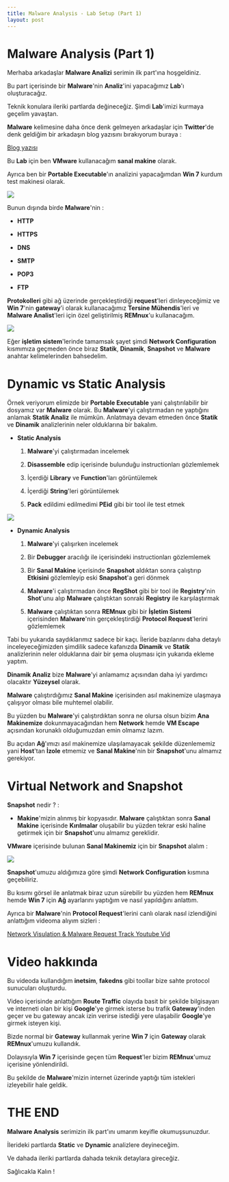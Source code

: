 ```yaml
---
title: Malware Analysis - Lab Setup (Part 1)
layout: post
---
```


# Malware Analysis (Part 1)

Merhaba arkadaşlar **Malware Analizi** serimin ilk part'ına hoşgeldiniz.

Bu part içerisinde bir **Malware**'nin **Analiz**'ini yapacağımız **Lab**'ı oluşturacağız.

Teknik konulara ileriki partlarda değineceğiz. Şimdi **Lab**'imizi kurmaya geçelim yavaştan.

**Malware** kelimesine daha önce denk gelmeyen arkadaşlar için **Twitter**'de denk geldiğim bir arkadaşın blog yazısını bırakıyorum buraya :

[Blog yazısı](https://uae-ii.blogspot.com/2019/02/kotu-amacl-yazlm-nam-diger-malware.html)

Bu **Lab** için ben **VMware** kullanacağım **sanal makine** olarak.

Ayrıca ben bir **Portable Executable**'ın analizini yapacağımdan **Win 7** kurdum test makinesi olarak.

![](https://i.hizliresim.com/V9Za9V.png)

Bunun dışında birde **Malware**'nin :

* **HTTP**

* **HTTPS**

* **DNS**

* **SMTP**

* **POP3**

* **FTP**

**Protokolleri** gibi ağ üzerinde gerçekleştirdiği **request**'leri dinleyeceğimiz ve **Win 7**'nin **gateway**'i olarak kullanacağımız **Tersine Mühendis**'leri ve **Malware 
Analist**'leri için özel geliştirilmiş **REMnux**'u kullanacağım.

![](https://i.hizliresim.com/V9Za9r.png)

Eğer **işletim sistem**'lerinde tamamsak şayet şimdi **Network Configuration** kısmımıza geçmeden önce biraz **Statik**, **Dinamik**, **Snapshot** ve **Malware** anahtar kelimelerinden bahsedelim.

# Dynamic vs Static Analysis

Örnek veriyorum elimizde bir **Portable Executable** yani çalıştırılabilir bir dosyamız var **Malware** olarak. Bu **Malware**'yi çalıştırmadan ne yaptığını anlamak **Statik Analiz** ile mümkün. Anlatmaya devam etmeden önce **Statik** ve **Dinamik** analizlerinin neler olduklarına bir bakalım.

* **Static Analysis**

	1.  **Malware**'yi çalıştırmadan incelemek

	 2. **Disassemble** edip içerisinde bulunduğu instructionları gözlemlemek

	 3. İçerdiği **Library** ve **Function**'ları görüntülemek

	 4. İçerdiği **String**'leri görüntülemek

	 5. **Pack** edildimi edilmedimi **PEid** gibi bir tool ile test etmek

![](https://uldissprogis.files.wordpress.com/2016/01/static-analysis-dynamic-analysis.jpg?w=640)

* **Dynamic Analysis**
	1. **Malware**'yi çalışırken incelemek
	
	2.  Bir **Debugger** aracılığı ile içerisindeki instructionları gözlemlemek
	
	3.  Bir **Sanal Makine** içerisinde **Snapshot** aldıktan sonra çalıştırıp **Etkisini** gözlemleyip eski **Snapshot**'a geri dönmek
	
	4.  **Malware**'i çalıştırmadan önce **RegShot** gibi bir tool ile **Registry**'nin **Shot**'unu alıp **Malware** çalıştıktan sonraki **Registry** ile karşılaştırmak
	
	5.  **Malware** çalıştıktan sonra **REMnux** gibi bir **İşletim Sistemi** içerisinden **Malware**'nin gerçekleştirdiği **Protocol Request**'lerini gözlemlemek


Tabi bu yukarıda saydıklarımız sadece bir kaçı. İleride bazılarını daha detaylı inceleyeceğimizden şimdilik sadece kafanızda **Dinamik** ve **Statik** analizlerinin neler olduklarına dair bir şema oluşması için yukarıda ekleme yaptım.

**Dinamik Analiz** bize **Malware**'yi anlamamız açısından daha iyi yardımcı olacaktır **Yüzeysel** olarak. 

**Malware** çalıştırdığımız **Sanal Makine** içerisinden asıl makinemize ulaşmaya çalışıyor olması bile muhtemel olabilir. 

Bu yüzden bu **Malware**'yi çalıştırdıktan sonra ne olursa olsun bizim **Ana Makinemize** dokunmayacağından hem **Network** hemde **VM Escape** açısından korunaklı olduğumuzdan emin olmamız lazım.  

Bu açıdan **Ağ**'ımızı asıl makinemize ulaşılamayacak şekilde düzenlememiz yani **Host**'tan **İzole** etmemiz ve **Sanal Makine**'nin bir **Snapshot**'unu almamız gerekiyor.

# Virtual Network and Snapshot

**Snapshot** nedir ? :

* **Makine**'mizin alınmış bir kopyasıdır. **Malware** çalıştıktan sonra **Sanal Makine** içerisinde **Kırılmalar** oluşabilir bu yüzden tekrar eski haline getirmek için bir **Snapshot**'unu almamız gereklidir.

**VMware** içerisinde bulunan **Sanal Makinemiz** için bir **Snapshot** alalım :

![](https://i.hizliresim.com/r5qM5N.png)

**Snapshot**'umuzu aldığımıza göre şimdi **Network Configuration** kısmına geçebiliriz.

Bu kısımı görsel ile anlatmak biraz uzun sürebilir bu yüzden hem **REMnux** hemde **Win 7** için **Ağ** ayarlarını yaptığım ve nasıl yapıldığını anlattım.

Ayrıca bir **Malware**'nin **Protocol Request**'lerini canlı olarak nasıl izlendiğini anlattığım videoma alıyım sizleri :

[Network Visulation & Malware Request Track Youtube Vid](https://youtu.be/oCO3xsIktng)


# Video hakkında

Bu videoda kullandığım **inetsim**, **fakedns** gibi toollar bize sahte protocol sunucuları oluşturdu.

Video içerisinde anlattığım **Route Traffic** olayıda basit bir şekilde bilgisayarı ve interneti olan bir kişi **Google**'ye girmek isterse bu trafik **Gateway**'inden geçer ve bu gateway ancak izin verirse istediği yere ulaşabilir **Google**'ye girmek isteyen kişi.

Bizde normal bir **Gateway** kullanmak yerine **Win 7** için **Gateway** olarak **REMnux**'umuzu kullandık.

Dolayısıyla **Win 7** içerisinde geçen tüm **Request**'ler bizim **REMnux**'umuz içerisine yönlendirildi.

Bu şekilde de **Malware**'mizin internet üzerinde yaptığı tüm istekleri izleyebilir hale geldik.

# THE END
**Malware Analysis** serimizin ilk part'ını umarım keyifle okumuşsunuzdur.

İlerideki partlarda **Static** ve **Dynamic** analizlere deyineceğim.

Ve dahada ileriki partlarda dahada teknik detaylara gireceğiz.

Sağlıcakla Kalın !